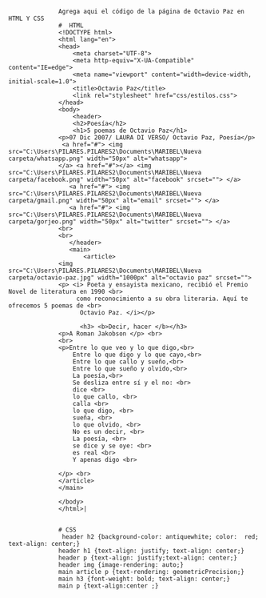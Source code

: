                   Agrega aqui el código de la página de Octavio Paz en HTML Y CSS
                  #  HTML
                  <!DOCTYPE html>
                  <html lang="en">
                  <head>
                      <meta charset="UTF-8">
                      <meta http-equiv="X-UA-Compatible" content="IE=edge">
                      <meta name="viewport" content="width=device-width, initial-scale=1.0">
                      <title>Octavio Paz</title>
                      <link rel="stylesheet" href="css/estilos.css">
                  </head>
                  <body>
                      <header>
                      <h2>Poesía</h2>
                      <h1>5 poemas de Octavio Paz</h1>
                  <p>07 Dic 2007/ LAURA DI VERSO/ Octavio Paz, Poesía</p>    
                   <a href="#"> <img src="C:\Users\PILARES.PILARES2\Documents\MARIBEL\Nueva carpeta/whatsapp.png" width="50px" alt="whatsapp"> 
                  </a> <a href="#"></a> <img src="C:\Users\PILARES.PILARES2\Documents\MARIBEL\Nueva carpeta/facebook.png" width="50px" alt="facebook" srcset=""> </a>
                     <a href="#"> <img src="C:\Users\PILARES.PILARES2\Documents\MARIBEL\Nueva carpeta/gmail.png" width="50px" alt="email" srcset=""> </a> 
                     <a href="#"> <img src="C:\Users\PILARES.PILARES2\Documents\MARIBEL\Nueva carpeta/gorjeo.png" width="50px" alt="twitter" srcset=""> </a>
                  <br>
                  <br>
                     </header>
                     <main>
                         <article>
                  <img src="C:\Users\PILARES.PILARES2\Documents\MARIBEL\Nueva carpeta/octavio-paz.jpg" width="1000px" alt="octavio paz" srcset=""> 
                  <p> <i> Poeta y ensayista mexicano, recibió el Premio Novel de literatura en 1990 <br>
                       como reconocimiento a su obra literaria. Aquí te ofrecemos 5 poemas de <br>
                        Octavio Paz. </i></p>

                        <h3> <b>Decir, hacer </b></h3>
                  <p>A Roman Jakobson </p> <br>
                  <br>
                  <p>Entre lo que veo y lo que digo,<br>
                      Entre lo que digo y lo que cayo,<br>
                      Entre lo que callo y sueño,<br>
                      Entre lo que sueño y olvido,<br>
                      La poesía,<br>
                      Se desliza entre sí y el no: <br> 
                      dice <br>
                      lo que callo, <br>
                      calla <br>
                      lo que digo, <br>
                      sueña, <br>
                      lo que olvido, <br> 
                      No es un decir, <br>
                      La poesía, <br>
                      se dice y se oye: <br>
                      es real <br>
                      Y apenas digo <br> 

                  </p> <br>
                  </article>
                  </main>

                  </body>
                  </html>|
                  
                  
                  # CSS
                   header h2 {background-color: antiquewhite; color:  red; text-align: center;}
                  header h1 {text-align: justify; text-align: center;}
                  header p {text-align: justify;text-align: center;}
                  header img {image-rendering: auto;}
                  main article p {text-rendering: geometricPrecision;}
                  main h3 {font-weight: bold; text-align: center;}
                  main p {text-align:center ;}
